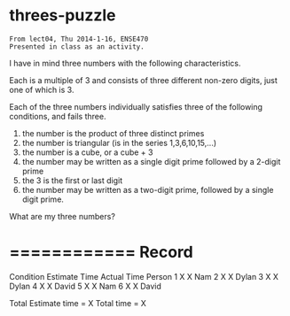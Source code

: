 threes-puzzle
=============

	From lect04, Thu 2014-1-16, ENSE470
	Presented in class as an activity.

   I have in mind three numbers with the following characteristics.  

   Each is a multiple of 3 and consists of three different non-zero
   digits, just one of which is 3.

   Each of the three numbers individually satisfies three of the
   following conditions, and fails three.

   1. the number is the product of three distinct primes
   2. the number is triangular (is in the series 1,3,6,10,15,...)
   3. the number is a cube, or a cube + 3
   4. the number may be written as a single digit prime followed by a 2-digit prime
   5. the 3 is the first or last digit
   6. the number may be written as a two-digit prime, followed by a single digit 
      prime.

   What are my three numbers?

============
Record
============
Condition 	Estimate Time		Actual Time		Person
	1 			X					X				Nam
	2 			X					X				Dylan
	3 			X					X				Dylan
	4 			X					X				David
	5 			X					X				Nam
	6 			X					X				David

Total Estimate time = X		Total time = X